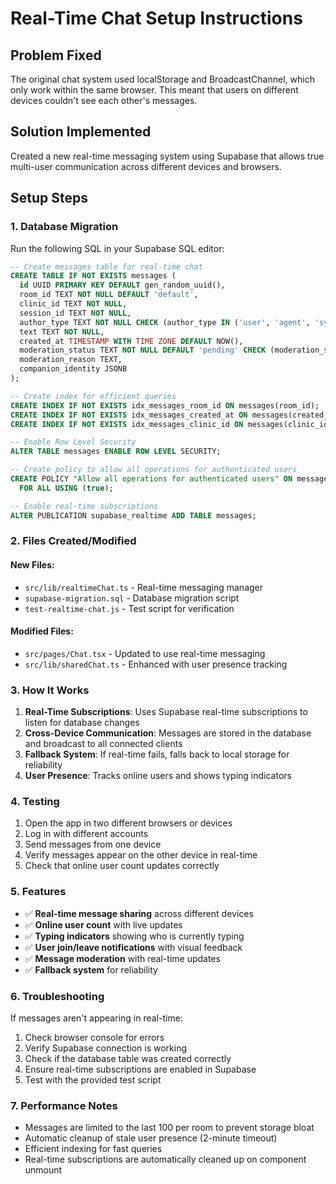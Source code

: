 # Real-Time Chat Setup Instructions

## Problem Fixed
The original chat system used localStorage and BroadcastChannel, which only work within the same browser. This meant that users on different devices couldn't see each other's messages.

## Solution Implemented
Created a new real-time messaging system using Supabase that allows true multi-user communication across different devices and browsers.

## Setup Steps

### 1. Database Migration
Run the following SQL in your Supabase SQL editor:

```sql
-- Create messages table for real-time chat
CREATE TABLE IF NOT EXISTS messages (
  id UUID PRIMARY KEY DEFAULT gen_random_uuid(),
  room_id TEXT NOT NULL DEFAULT 'default',
  clinic_id TEXT NOT NULL,
  session_id TEXT NOT NULL,
  author_type TEXT NOT NULL CHECK (author_type IN ('user', 'agent', 'system', 'companion')),
  text TEXT NOT NULL,
  created_at TIMESTAMP WITH TIME ZONE DEFAULT NOW(),
  moderation_status TEXT NOT NULL DEFAULT 'pending' CHECK (moderation_status IN ('pending', 'allowed', 'blocked', 'flagged')),
  moderation_reason TEXT,
  companion_identity JSONB
);

-- Create index for efficient queries
CREATE INDEX IF NOT EXISTS idx_messages_room_id ON messages(room_id);
CREATE INDEX IF NOT EXISTS idx_messages_created_at ON messages(created_at);
CREATE INDEX IF NOT EXISTS idx_messages_clinic_id ON messages(clinic_id);

-- Enable Row Level Security
ALTER TABLE messages ENABLE ROW LEVEL SECURITY;

-- Create policy to allow all operations for authenticated users
CREATE POLICY "Allow all operations for authenticated users" ON messages
  FOR ALL USING (true);

-- Enable real-time subscriptions
ALTER PUBLICATION supabase_realtime ADD TABLE messages;
```

### 2. Files Created/Modified

#### New Files:
- `src/lib/realtimeChat.ts` - Real-time messaging manager
- `supabase-migration.sql` - Database migration script
- `test-realtime-chat.js` - Test script for verification

#### Modified Files:
- `src/pages/Chat.tsx` - Updated to use real-time messaging
- `src/lib/sharedChat.ts` - Enhanced with user presence tracking

### 3. How It Works

1. **Real-Time Subscriptions**: Uses Supabase real-time subscriptions to listen for database changes
2. **Cross-Device Communication**: Messages are stored in the database and broadcast to all connected clients
3. **Fallback System**: If real-time fails, falls back to local storage for reliability
4. **User Presence**: Tracks online users and shows typing indicators

### 4. Testing

1. Open the app in two different browsers or devices
2. Log in with different accounts
3. Send messages from one device
4. Verify messages appear on the other device in real-time
5. Check that online user count updates correctly

### 5. Features

- ✅ **Real-time message sharing** across different devices
- ✅ **Online user count** with live updates
- ✅ **Typing indicators** showing who is currently typing
- ✅ **User join/leave notifications** with visual feedback
- ✅ **Message moderation** with real-time updates
- ✅ **Fallback system** for reliability

### 6. Troubleshooting

If messages aren't appearing in real-time:

1. Check browser console for errors
2. Verify Supabase connection is working
3. Check if the database table was created correctly
4. Ensure real-time subscriptions are enabled in Supabase
5. Test with the provided test script

### 7. Performance Notes

- Messages are limited to the last 100 per room to prevent storage bloat
- Automatic cleanup of stale user presence (2-minute timeout)
- Efficient indexing for fast queries
- Real-time subscriptions are automatically cleaned up on component unmount

